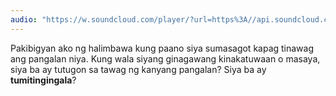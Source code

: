 ```yaml
---
audio: "https://w.soundcloud.com/player/?url=https%3A//api.soundcloud.com/tracks/1406198680%3Fsecret_token%3Ds-P8vSeWLfe96&color=%23ff5500&auto_play=true&hide_related=false&show_comments=true&show_user=true&show_reposts=false&show_teaser=true&visual=true"
---
```


Pakibigyan ako ng halimbawa kung paano siya sumasagot kapag tinawag ang pangalan niya. Kung wala siyang ginagawang kinakatuwaan o masaya, siya ba ay tutugon sa tawag ng kanyang pangalan? Siya ba ay <strong>tumitingingala</strong>?